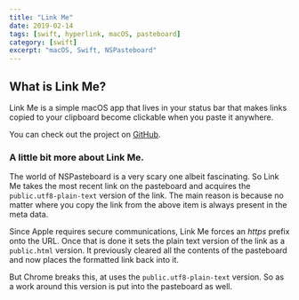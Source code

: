 ```yaml
---
title: "Link Me"
date: 2019-02-14
tags: [swift, hyperlink, macOS, pasteboard]
category: [swift]
excerpt: "macOS, Swift, NSPasteboard"
---
```




## What is Link Me?

Link Me is a simple macOS app that lives in your status bar that makes links copied to your clipboard become clickable when you paste it anywhere.

You can check out the project on [GitHub](https://github.com/nbolar/Link-Me).

### A little bit more about Link Me.

The world of NSPasteboard is a very scary one albeit fascinating. So Link Me takes the most recent link on the pasteboard and acquires the `public.utf8-plain-text` version of the link. The main reason is because no matter where you copy the link from the above item is always present in the meta data.  

Since Apple requires secure communications, Link Me forces an *https* prefix onto the URL. Once that is done it sets the plain text version of the link as a `public.html` version. It previously cleared all the contents of the pasteboard and now places the formatted link back into it.

But Chrome breaks this, at uses the `public.utf8-plain-text` version. So as a work around this version is put into the pasteboard as well.
